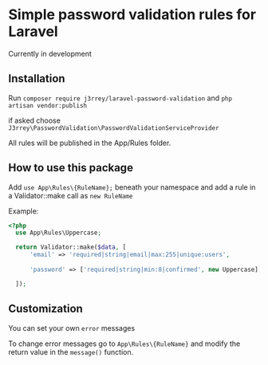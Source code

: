 # Simple password validation rules for Laravel

Currently in development

## Installation 
Run `composer require j3rrey/laravel-password-validation`
and `php artisan vendor:publish` 

if asked choose `J3rrey\PasswordValidation\PasswordValidationServiceProvider` 

All rules will be published in the App/Rules folder.


## How to use this package

Add `use App\Rules\{RuleName};` beneath your namespace and add a rule in a Validator::make call as `new RuleName`


Example: 
```php
<?php
  use App\Rules\Uppercase;

  return Validator::make($data, [
      'email' => 'required|string|email|max:255|unique:users',
            
      'password' => ['required|string|min:8|confirmed', new Uppercase],

  ]);
```
## Customization

You can set your own `error` messages

To change error messages go to `App\Rules\{RuleName}` and modify the return value in the `message()` function.
